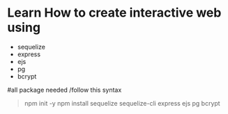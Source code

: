 # Learn How to create interactive web using
+ sequelize
+ express
+ ejs
+ pg
+ bcrypt 

#all package needed
/follow this syntax
> npm init -y
npm install sequelize sequelize-cli express ejs pg bcrypt
